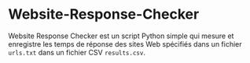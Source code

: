 # Website-Response-Checker
Website Response Checker est un script Python simple qui mesure et enregistre les temps de réponse des sites Web spécifiés dans un fichier `urls.txt` dans un fichier CSV `results.csv`.
